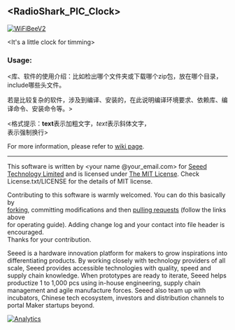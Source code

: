 <RadioShark_PIC_Clock>
---------------------------------------------------------

[![WiFiBeeV2](http://www.seeedstudio.com/depot/images/product/wifi%20bee%20v2.jpg)](http://www.seeedstudio.com/depot/wifi-bee-v20-p-1637.html)

<It's a little clock for timming>

### Usage:
<库、软件的使用介绍：比如检出哪个文件夹或下载哪个zip包，放在哪个目录，include哪些头文件。

若是比较复杂的软件，涉及到编译、安装的，在此说明编译环境要求、依赖库、编译命令、安装命令等。>

<格式提示：**text**表示加粗文字，*text*表示斜体文字，<br>表示强制换行>

For more information, please refer to [wiki page](<wiki url>).

    
----

This software is written by <your name @your_email.com> for [Seeed Technology Limited](http://www.seeed.cc) and is licensed under [The MIT License](http://opensource.org/licenses/mit-license.php). Check License.txt/LICENSE for the details of MIT license.<br>

Contributing to this software is warmly welcomed. You can do this basically by<br>
[forking](https://help.github.com/articles/fork-a-repo), committing modifications and then [pulling requests](https://help.github.com/articles/using-pull-requests) (follow the links above<br>
for operating guide). Adding change log and your contact into file header is encouraged.<br>
Thanks for your contribution.

Seeed is a hardware innovation platform for makers to grow inspirations into differentiating products. By working closely with technology providers of all scale, Seeed provides accessible technologies with quality, speed and supply chain knowledge. When prototypes are ready to iterate, Seeed helps productize 1 to 1,000 pcs using in-house engineering, supply chain management and agile manufacture forces. Seeed also team up with incubators, Chinese tech ecosystem, investors and distribution channels to portal Maker startups beyond.

[![Analytics](https://ga-beacon.appspot.com/UA-46589105-3/<repository_name>)](https://github.com/igrigorik/ga-beacon)
